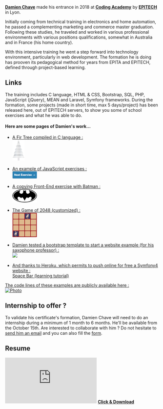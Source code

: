 **[Damien Chave](https://damien-chave.github.io/Home/CV%20Damien%20Chave.pdf)** made his entrance in 2018 at **[Coding Academy](http://www.coding-academy.fr/la-formation)** by **[EPITECH](http://www.epitech.eu/coding-academy.aspx)** in Lyon.

Initially coming from technical training in electronics and home automation, he passed a complementing marketing and commerce master graduation. Following these studies, he traveled and worked in various professional environments with various positions qualifications, somewhat in Australia and in France (his home country).

With this intensive training he went a step forward into technology environment, particularly in web development. The formation he is doing has prooven its pedagogical method for years from EPITA and EPITECH, defined through project-based learning.


## Links

The training includes C language, HTML & CSS, Bootstrap, SQL, PHP, JavaScript (jQuery), MEAN and Laravel, Symfony frameworks. During the formation, some projects (made in short time, max 5 days/project) has been released here, out of EPITECH servers, to show you some of school exercises and what he was able to do.

#### Here are some pages of Damien's work...

- [A Fir Tree compiled in C language :](https://damien-chave.github.io/Fir_tree_CA-Epitech)
<br><a href="https://damien-chave.github.io/Fir_tree_CA-Epitech" target="_blank"><img src="tree-bnw.png" width="40px" /></a>

- [An example of JavaScript exercises :](https://damien-chave.github.io/JavaScript_exercises)
<br><a href="https://damien-chave.github.io/JavaScript_exercises" target="_blank"><img src="JS-exercises.png" width="80px" /></a>

- [A copying Front-End exercise with Batman :](https://damien-chave.github.io/materialize_Batman_exercise)
<br><a href="https://damien-chave.github.io/materialize_Batman_exercise" target="_blank"><img src="batman.png" width="80px" /></a>

- [The Game of 2048 (customized) :](https://damien-chave.github.io/2048_CA-Epitech)
<br><a href="https://damien-chave.github.io/2048_CA-Epitech" target="_blank"><img src="Gameof2048.png" width="80px" /></a>

- [Damien tested a bootstrap template to start a website example (for his saxophone professor) :](https://damien-chave.github.io/cours-saxo/)
<br><a href="https://damien-chave.github.io/cours-saxo/" target="_blank"><img src="https://cdn4.iconfinder.com/data/icons/orchestra/png/256/folder.png" width="80px" /></a>

- [And thanks to Heroku, which permits to push online for free a Symfony4 website :](http://app-sf4.herokuapp.com)
<br><a href="http://app-sf4.herokuapp.com" target="_blank">Space Bar (learning tutorial)</a>

[The code lines of these examples are publicly available here :](https://github.com/Damien-Chave)
<br><a href="https://github.com/Damien-Chave" target="_blank"><img src="User.ico" alt="Photo" width="35px"/></a>

## Internship to offer ?

To validate his certificate's formation, Damien Chave will need to do an internship during a minimum of 1 month to 6 months. He'll be available from the October 15th.
Are interested to collaborate with him ?
Do not hesitate to [send him an email](mailto:damien.chave.pro@gmail.com) and you can also fill the [form](https://docs.google.com/forms/d/e/1FAIpQLSe5XfgPAcuN6r-FDk90TFcjHp_HXorV7jOqLE_VWCqWw3SCug/viewform?usp=sf_link).


## Resume

<a href="https://damien-chave.github.io/Home/CV%20Damien%20Chave.pdf" target="_blank">![CV Damien Chave](https://damien-chave.github.io/Home/CV%20Damien%20Chave.pdf)</a>
**[Click & Download](https://github.com/Damien-Chave/Home/raw/master/CV%20Damien%20Chave.pdf)**

<script type="text/javascript" src="title.js"></script>

